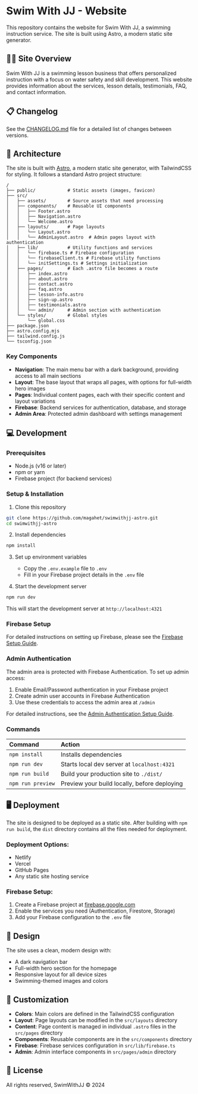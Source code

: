 # Swim With JJ - Website

This repository contains the website for Swim With JJ, a swimming instruction service. The site is built using Astro, a modern static site generator.

## 🏊‍♀️ Site Overview

Swim With JJ is a swimming lesson business that offers personalized instruction with a focus on water safety and skill development. This website provides information about the services, lesson details, testimonials, FAQ, and contact information.

## 📋 Changelog

See the [CHANGELOG.md](CHANGELOG.md) file for a detailed list of changes between versions.

## 🚀 Architecture

The site is built with [Astro](https://astro.build/), a modern static site generator, with TailwindCSS for styling. It follows a standard Astro project structure:

```
/
├── public/            # Static assets (images, favicon)
├── src/
│   ├── assets/        # Source assets that need processing
│   ├── components/    # Reusable UI components
│   │   ├── Footer.astro
│   │   ├── Navigation.astro
│   │   └── Welcome.astro
│   ├── layouts/       # Page layouts
│   │   └── Layout.astro
│   │   └── AdminLayout.astro  # Admin pages layout with authentication
│   ├── lib/           # Utility functions and services
│   │   └── firebase.ts # Firebase configuration
│   │   └── firebaseClient.ts # Firebase utility functions
│   │   └── initSettings.ts # Settings initialization
│   ├── pages/         # Each .astro file becomes a route
│   │   ├── index.astro
│   │   ├── about.astro
│   │   ├── contact.astro
│   │   ├── faq.astro
│   │   ├── lesson-info.astro
│   │   ├── sign-up.astro
│   │   ├── testimonials.astro
│   │   └── admin/     # Admin section with authentication
│   └── styles/        # Global styles
│       └── global.css
├── package.json
├── astro.config.mjs
├── tailwind.config.js
└── tsconfig.json
```

### Key Components

- **Navigation**: The main menu bar with a dark background, providing access to all main sections
- **Layout**: The base layout that wraps all pages, with options for full-width hero images
- **Pages**: Individual content pages, each with their specific content and layout variations
- **Firebase**: Backend services for authentication, database, and storage
- **Admin Area**: Protected admin dashboard with settings management

## 💻 Development

### Prerequisites

- Node.js (v16 or later)
- npm or yarn
- Firebase project (for backend services)

### Setup & Installation

1. Clone this repository
```bash
git clone https://github.com/magahet/swimwithjj-astro.git
cd swimwithjj-astro
```

2. Install dependencies
```bash
npm install
```

3. Set up environment variables
   - Copy the `.env.example` file to `.env`
   - Fill in your Firebase project details in the `.env` file

4. Start the development server
```bash
npm run dev
```

This will start the development server at `http://localhost:4321`

### Firebase Setup

For detailed instructions on setting up Firebase, please see the [Firebase Setup Guide](FIREBASE_SETUP.md).

### Admin Authentication

The admin area is protected with Firebase Authentication. To set up admin access:

1. Enable Email/Password authentication in your Firebase project
2. Create admin user accounts in Firebase Authentication
3. Use these credentials to access the admin area at `/admin`

For detailed instructions, see the [Admin Authentication Setup Guide](ADMIN_AUTH_SETUP.md).

### Commands

| Command                   | Action                                           |
| :------------------------ | :----------------------------------------------- |
| `npm install`             | Installs dependencies                            |
| `npm run dev`             | Starts local dev server at `localhost:4321`      |
| `npm run build`           | Build your production site to `./dist/`          |
| `npm run preview`         | Preview your build locally, before deploying     |

## 🖥️ Deployment

The site is designed to be deployed as a static site. After building with `npm run build`, the `dist` directory contains all the files needed for deployment.

### Deployment Options:

- Netlify
- Vercel
- GitHub Pages
- Any static site hosting service

### Firebase Setup:

1. Create a Firebase project at [firebase.google.com](https://firebase.google.com/)
2. Enable the services you need (Authentication, Firestore, Storage)
3. Add your Firebase configuration to the `.env` file

## 🎨 Design

The site uses a clean, modern design with:

- A dark navigation bar
- Full-width hero section for the homepage
- Responsive layout for all device sizes
- Swimming-themed images and colors

## 🔧 Customization

- **Colors**: Main colors are defined in the TailwindCSS configuration
- **Layout**: Page layouts can be modified in the `src/layouts` directory
- **Content**: Page content is managed in individual `.astro` files in the `src/pages` directory
- **Components**: Reusable components are in the `src/components` directory
- **Firebase**: Firebase services configuration in `src/lib/firebase.ts`
- **Admin**: Admin interface components in `src/pages/admin` directory

## 📝 License

All rights reserved, SwimWithJJ © 2024
